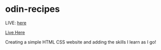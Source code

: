 # odin-recipes

LIVE: [here](https://timo1k.github.io/odin-recipes/) 

<a href="https://timo1k.github.io/odin-recipes/" target="_blank">Live Here</a>

Creating a simple HTML CSS website and adding the skills I learn as I go!
